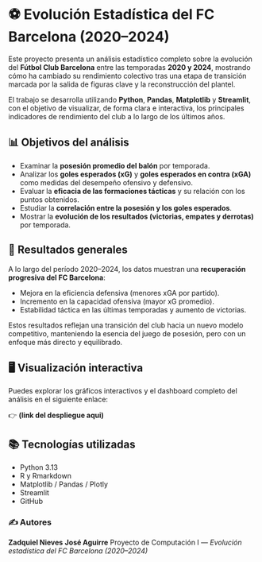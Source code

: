 # ⚽ Evolución Estadística del FC Barcelona (2020–2024)

Este proyecto presenta un análisis estadístico completo sobre la evolución del **Fútbol Club Barcelona** entre las temporadas **2020 y 2024**, mostrando cómo ha cambiado su rendimiento colectivo tras una etapa de transición marcada por la salida de figuras clave y la reconstrucción del plantel.

El trabajo se desarrolla utilizando **Python**, **Pandas**, **Matplotlib** y **Streamlit**, con el objetivo de visualizar, de forma clara e interactiva, los principales indicadores de rendimiento del club a lo largo de los últimos años.


## 📊 Objetivos del análisis
- Examinar la **posesión promedio del balón** por temporada.
- Analizar los **goles esperados (xG)** y **goles esperados en contra (xGA)** como medidas del desempeño ofensivo y defensivo.
- Evaluar la **eficacia de las formaciones tácticas** y su relación con los puntos obtenidos.
- Estudiar la **correlación entre la posesión y los goles esperados**.
- Mostrar la **evolución de los resultados (victorias, empates y derrotas)** por temporada.


## 🧩 Resultados generales
A lo largo del período 2020–2024, los datos muestran una **recuperación progresiva del FC Barcelona**:
- Mejora en la eficiencia defensiva (menores xGA por partido).  
- Incremento en la capacidad ofensiva (mayor xG promedio).  
- Estabilidad táctica en las últimas temporadas y aumento de victorias.  

Estos resultados reflejan una transición del club hacia un nuevo modelo competitivo, manteniendo la esencia del juego de posesión, pero con un enfoque más directo y equilibrado.


## 🖥️ Visualización interactiva

Puedes explorar los gráficos interactivos y el dashboard completo del análisis en el siguiente enlace:

👉 **(link del despliegue aqui)**


## 📚 Tecnologías utilizadas
- Python 3.13  
- R y Rmarkdown
- Matplotlib / Pandas / Plotly  
- Streamlit  
- GitHub 

### ✍️ Autores
**Zadquiel Nieves**
**José Aguirre**
Proyecto de Computación I — *Evolución estadística del FC Barcelona (2020–2024)*
